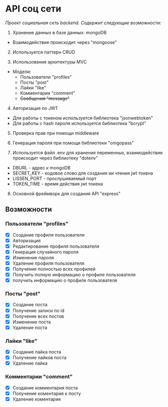 # API соц сети

_Проект социальная сеть backend. Содержит следующие возможности:_

1. Хранение данных в базе данных: mongoDB

- Взаимодействие происходит через "mongoose"

2. Используется паттерн CRUD

3. Использование архитектуры MVC

- Модели:
  - Пользователи "profiles"
  - Посты "post"
  - Лайки "like"
  - Комментарии "comment"
  - ~~Сообщения "message"~~

4. Авторизация по JWT

- Для работы с токеном используется библиотека "jsonwebtoken"
- Для работы с hash пароля используется библиотека "bcrypt"

5. Проверка прав при помощи middleware

6. Генерация пароля при помощи библиотеки "omgopass"

7. Используется файл .env для хранения переменных, взаимодействие происходит через библиотеку "dotenv"

- DBURL - адрес к mongoDB
- SECRET_KEY - кодовое слово для создания ии чтения jwt токена
- LISSEN_PORT - прослушиваемый порт
- TOKEN_TIME - время действия jwt токена

8. Основной фреймворк для создания API "express"

## Возможности

### Пользователи "profiles"

- [x] Создание профиля пользователя
- [x] Авторизация
- [x] Редактирование профиля пользователя
- [x] Генерация случайного пароля
- [x] Изменение пароля
- [x] Удаление профиля пользователя
- [x] Получение полностью всех профилей
- [x] Получить полную информацию о профиле пользователя
- [x] получить информацию о профиле пользователя

### Посты "post"

- [x] Создание поста
- [x] Получение записи по id
- [x] Получение всех постов
- [x] Изменение поста
- [x] Удаление поста

### Лайки "like"

- [x] Создание лайка поста
- [x] Получение лайков поста
- [x] Удаление лайка

### Комментарии "comment"

- [x] Создание комментария поста
- [x] Получение коментария к посту
- [x] Удаление коментария
